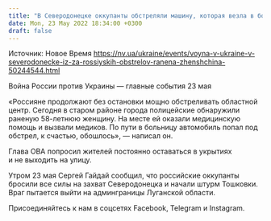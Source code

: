 ```yaml
---
title: "В Северодонецке оккупанты обстреляли машину, которая везла в больницу раненую — глава ОВА"
date: Mon, 23 May 2022 18:34:00 +0300
draft: false
---
```

Источник: Новое Время https://nv.ua/ukraine/events/voyna-v-ukraine-v-severodonecke-iz-za-rossiyskih-obstrelov-ranena-zhenshchina-50244544.html


Война России против Украины — главные события 23 мая

«Россияне продолжают без остановки мощно обстреливать областной центр. Сегодня в старом районе города полицейские обнаружили раненую 58-летнюю женщину. На месте ей оказали медицинскую помощь и вызвали медиков. По пути в больницу автомобиль попал под обстрел, к счастью, обошлось», — написал он.

Глава ОВА попросил жителей постоянно оставаться в укрытиях и не выходить на улицу.

Утром 23 мая Сергей Гайдай сообщил, что российские оккупанты бросили все силы на захват Северодонецка и начали штурм Тошковки. Враг пытается выйти на админграницы Луганской области.

Присоединяйтесь к нам в соцсетях Facebook, Telegram и Instagram.

